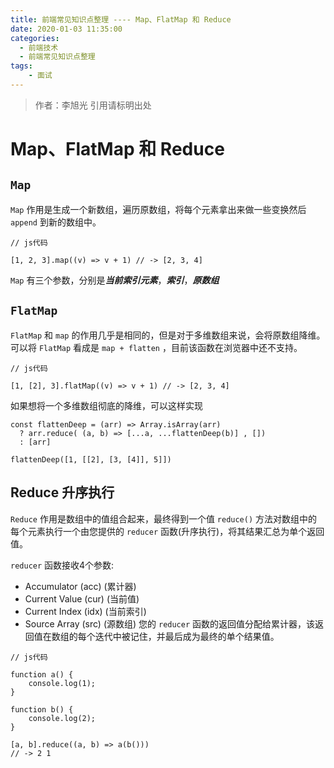 ```yaml
---
title: 前端常见知识点整理 ---- Map、FlatMap 和 Reduce
date: 2020-01-03 11:35:00
categories: 
  - 前端技术
  - 前端常见知识点整理
tags: 
	- 面试
---
```

> 作者：李旭光
> 引用请标明出处


# Map、FlatMap 和 Reduce
## `Map`
`Map` 作用是生成一个新数组，遍历原数组，将每个元素拿出来做一些变换然后 `append` 到新的数组中。

```
// js代码

[1, 2, 3].map((v) => v + 1) // -> [2, 3, 4]
```
`Map` 有三个参数，分别是***当前索引元素***，***索引***，***原数组***
## `FlatMap`
`FlatMap` 和 `map` 的作用几乎是相同的，但是对于多维数组来说，会将原数组降维。可以将 `FlatMap` 看成是 `map + flatten` ，目前该函数在浏览器中还不支持。


```
// js代码

[1, [2], 3].flatMap((v) => v + 1) // -> [2, 3, 4]
```
如果想将一个多维数组彻底的降维，可以这样实现

```
const flattenDeep = (arr) => Array.isArray(arr)
  ? arr.reduce( (a, b) => [...a, ...flattenDeep(b)] , [])
  : [arr]

flattenDeep([1, [[2], [3, [4]], 5]])
```

## Reduce 升序执行
`Reduce` 作用是数组中的值组合起来，最终得到一个值
`reduce()` 方法对数组中的每个元素执行一个由您提供的 `reducer` 函数(升序执行)，将其结果汇总为单个返回值。

`reducer` 函数接收4个参数:

- Accumulator (acc) (累计器)
- Current Value (cur) (当前值)
- Current Index (idx) (当前索引)
- Source Array (src) (源数组)
您的 `reducer` 函数的返回值分配给累计器，该返回值在数组的每个迭代中被记住，并最后成为最终的单个结果值。

```
// js代码

function a() {
    console.log(1);
}

function b() {
    console.log(2);
}

[a, b].reduce((a, b) => a(b()))
// -> 2 1
```
